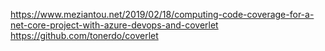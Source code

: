 

https://www.meziantou.net/2019/02/18/computing-code-coverage-for-a-net-core-project-with-azure-devops-and-coverlet
https://github.com/tonerdo/coverlet

